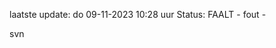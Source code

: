 laatste update: 
do 09-11-2023 10:28   uur 
Status: FAALT - fout - 
<div class="service R">svn</div>
